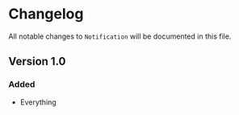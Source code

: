 # Changelog

All notable changes to `Notification` will be documented in this file.

## Version 1.0

### Added
- Everything
